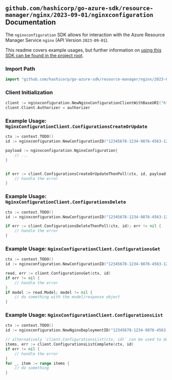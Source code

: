 
## `github.com/hashicorp/go-azure-sdk/resource-manager/nginx/2023-09-01/nginxconfiguration` Documentation

The `nginxconfiguration` SDK allows for interaction with the Azure Resource Manager Service `nginx` (API Version `2023-09-01`).

This readme covers example usages, but further information on [using this SDK can be found in the project root](https://github.com/hashicorp/go-azure-sdk/tree/main/docs).

### Import Path

```go
import "github.com/hashicorp/go-azure-sdk/resource-manager/nginx/2023-09-01/nginxconfiguration"
```


### Client Initialization

```go
client := nginxconfiguration.NewNginxConfigurationClientWithBaseURI("https://management.azure.com")
client.Client.Authorizer = authorizer
```


### Example Usage: `NginxConfigurationClient.ConfigurationsCreateOrUpdate`

```go
ctx := context.TODO()
id := nginxconfiguration.NewConfigurationID("12345678-1234-9876-4563-123456789012", "example-resource-group", "nginxDeploymentValue", "configurationValue")

payload := nginxconfiguration.NginxConfiguration{
	// ...
}


if err := client.ConfigurationsCreateOrUpdateThenPoll(ctx, id, payload); err != nil {
	// handle the error
}
```


### Example Usage: `NginxConfigurationClient.ConfigurationsDelete`

```go
ctx := context.TODO()
id := nginxconfiguration.NewConfigurationID("12345678-1234-9876-4563-123456789012", "example-resource-group", "nginxDeploymentValue", "configurationValue")

if err := client.ConfigurationsDeleteThenPoll(ctx, id); err != nil {
	// handle the error
}
```


### Example Usage: `NginxConfigurationClient.ConfigurationsGet`

```go
ctx := context.TODO()
id := nginxconfiguration.NewConfigurationID("12345678-1234-9876-4563-123456789012", "example-resource-group", "nginxDeploymentValue", "configurationValue")

read, err := client.ConfigurationsGet(ctx, id)
if err != nil {
	// handle the error
}
if model := read.Model; model != nil {
	// do something with the model/response object
}
```


### Example Usage: `NginxConfigurationClient.ConfigurationsList`

```go
ctx := context.TODO()
id := nginxconfiguration.NewNginxDeploymentID("12345678-1234-9876-4563-123456789012", "example-resource-group", "nginxDeploymentValue")

// alternatively `client.ConfigurationsList(ctx, id)` can be used to do batched pagination
items, err := client.ConfigurationsListComplete(ctx, id)
if err != nil {
	// handle the error
}
for _, item := range items {
	// do something
}
```
